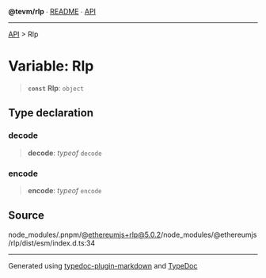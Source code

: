 **@tevm/rlp** ∙ [README](../README.md) ∙ [API](../API.md)

***

[API](../API.md) > Rlp

# Variable: Rlp

> **`const`** **Rlp**: `object`

## Type declaration

### decode

> **decode**: *typeof* `decode`

### encode

> **encode**: *typeof* `encode`

## Source

node\_modules/.pnpm/@ethereumjs+rlp@5.0.2/node\_modules/@ethereumjs/rlp/dist/esm/index.d.ts:34

***
Generated using [typedoc-plugin-markdown](https://www.npmjs.com/package/typedoc-plugin-markdown) and [TypeDoc](https://typedoc.org/)
